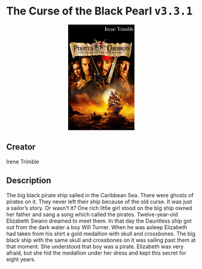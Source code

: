 
# The Curse of the Black Pearl <kbd>v3.3.1</kbd>

<center>
  <img src="./cover-1024.jpg"/>
</center>

## Creator
Irene Trimble

## Description
<p>The big black pirate ship sailed in the Caribbean Sea. There were ghosts of pirates on it. They never left their ship because of the old curse. It was just a sailor’s story. Or wasn't it? One rich little girl stood on the big ship owned her father and sang a song which called the pirates. Twelve-year-old Elizabeth Swann dreamed to meet them. In that day the Dauntless ship got out from the dark water a boy Will Turner. When he was asleep Elizabeth had taken from his shirt a gold medallion with skull and crossbones. The big black ship with the same skull and crossbones on it was sailing past them at that moment. She understood that boy was a pirate. Elizabeth was very afraid, but she hid the medallion under her dress and kept this secret for eight years.</p>
